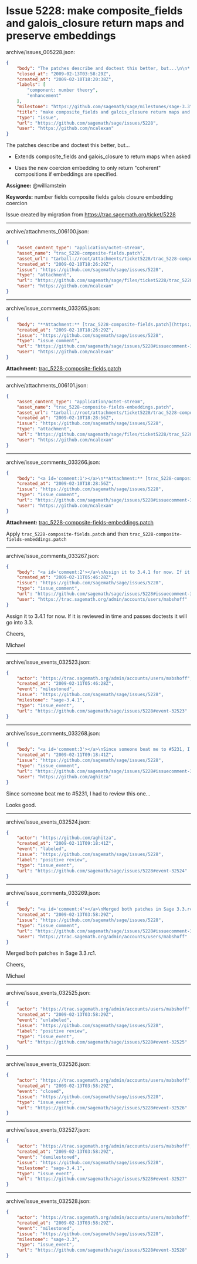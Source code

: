 # Issue 5228: make composite_fields and galois_closure return maps and preserve embeddings

archive/issues_005228.json:
```json
{
    "body": "The patches describe and doctest this better, but...\n\n* Extends composite_fields and galois_closure to return maps when asked\n\n* Uses the new coercion embedding to only return \"coherent\" compositions if embeddings are specified.\n\n**Assignee:** @williamstein\n\n**Keywords:** number fields composite fields galois closure embedding coercion\n\nIssue created by migration from https://trac.sagemath.org/ticket/5228\n\n",
    "closed_at": "2009-02-13T03:58:29Z",
    "created_at": "2009-02-10T18:20:38Z",
    "labels": [
        "component: number theory",
        "enhancement"
    ],
    "milestone": "https://github.com/sagemath/sage/milestones/sage-3.3",
    "title": "make composite_fields and galois_closure return maps and preserve embeddings",
    "type": "issue",
    "url": "https://github.com/sagemath/sage/issues/5228",
    "user": "https://github.com/ncalexan"
}
```
The patches describe and doctest this better, but...

* Extends composite_fields and galois_closure to return maps when asked

* Uses the new coercion embedding to only return "coherent" compositions if embeddings are specified.

**Assignee:** @williamstein

**Keywords:** number fields composite fields galois closure embedding coercion

Issue created by migration from https://trac.sagemath.org/ticket/5228





---

archive/attachments_006100.json:
```json
{
    "asset_content_type": "application/octet-stream",
    "asset_name": "trac_5228-composite-fields.patch",
    "asset_url": "tarball://root/attachments/ticket5228/trac_5228-composite-fields.patch",
    "created_at": "2009-02-10T18:26:29Z",
    "issue": "https://github.com/sagemath/sage/issues/5228",
    "type": "attachment",
    "url": "https://github.com/sagemath/sage/files/ticket5228/trac_5228-composite-fields.patch",
    "user": "https://github.com/ncalexan"
}
```



---

archive/issue_comments_033265.json:
```json
{
    "body": "**Attachment:** [trac_5228-composite-fields.patch](https://github.com/sagemath/sage/files/ticket5228/trac_5228-composite-fields.patch)",
    "created_at": "2009-02-10T18:26:29Z",
    "issue": "https://github.com/sagemath/sage/issues/5228",
    "type": "issue_comment",
    "url": "https://github.com/sagemath/sage/issues/5228#issuecomment-33265",
    "user": "https://github.com/ncalexan"
}
```

**Attachment:** [trac_5228-composite-fields.patch](https://github.com/sagemath/sage/files/ticket5228/trac_5228-composite-fields.patch)



---

archive/attachments_006101.json:
```json
{
    "asset_content_type": "application/octet-stream",
    "asset_name": "trac_5228-composite-fields-embeddings.patch",
    "asset_url": "tarball://root/attachments/ticket5228/trac_5228-composite-fields-embeddings.patch",
    "created_at": "2009-02-10T18:28:56Z",
    "issue": "https://github.com/sagemath/sage/issues/5228",
    "type": "attachment",
    "url": "https://github.com/sagemath/sage/files/ticket5228/trac_5228-composite-fields-embeddings.patch",
    "user": "https://github.com/ncalexan"
}
```



---

archive/issue_comments_033266.json:
```json
{
    "body": "<a id='comment:1'></a>\n**Attachment:** [trac_5228-composite-fields-embeddings.patch](https://github.com/sagemath/sage/files/ticket5228/trac_5228-composite-fields-embeddings.patch)\n\nApply `trac_5228-composite-fields.patch` and then `trac_5228-composite-fields-embeddings.patch`",
    "created_at": "2009-02-10T18:28:56Z",
    "issue": "https://github.com/sagemath/sage/issues/5228",
    "type": "issue_comment",
    "url": "https://github.com/sagemath/sage/issues/5228#issuecomment-33266",
    "user": "https://github.com/ncalexan"
}
```

<a id='comment:1'></a>
**Attachment:** [trac_5228-composite-fields-embeddings.patch](https://github.com/sagemath/sage/files/ticket5228/trac_5228-composite-fields-embeddings.patch)

Apply `trac_5228-composite-fields.patch` and then `trac_5228-composite-fields-embeddings.patch`



---

archive/issue_comments_033267.json:
```json
{
    "body": "<a id='comment:2'></a>\nAssign it to 3.4.1 for now. If it is reviewed in time and passes doctests it will go into 3.3.\n\nCheers,\n\nMichael",
    "created_at": "2009-02-11T05:46:28Z",
    "issue": "https://github.com/sagemath/sage/issues/5228",
    "type": "issue_comment",
    "url": "https://github.com/sagemath/sage/issues/5228#issuecomment-33267",
    "user": "https://trac.sagemath.org/admin/accounts/users/mabshoff"
}
```

<a id='comment:2'></a>
Assign it to 3.4.1 for now. If it is reviewed in time and passes doctests it will go into 3.3.

Cheers,

Michael



---

archive/issue_events_032523.json:
```json
{
    "actor": "https://trac.sagemath.org/admin/accounts/users/mabshoff",
    "created_at": "2009-02-11T05:46:28Z",
    "event": "milestoned",
    "issue": "https://github.com/sagemath/sage/issues/5228",
    "milestone": "sage-3.4.1",
    "type": "issue_event",
    "url": "https://github.com/sagemath/sage/issues/5228#event-32523"
}
```



---

archive/issue_comments_033268.json:
```json
{
    "body": "<a id='comment:3'></a>\nSince someone beat me to #5231, I had to review this one...\n\nLooks good.",
    "created_at": "2009-02-11T09:18:41Z",
    "issue": "https://github.com/sagemath/sage/issues/5228",
    "type": "issue_comment",
    "url": "https://github.com/sagemath/sage/issues/5228#issuecomment-33268",
    "user": "https://github.com/aghitza"
}
```

<a id='comment:3'></a>
Since someone beat me to #5231, I had to review this one...

Looks good.



---

archive/issue_events_032524.json:
```json
{
    "actor": "https://github.com/aghitza",
    "created_at": "2009-02-11T09:18:41Z",
    "event": "labeled",
    "issue": "https://github.com/sagemath/sage/issues/5228",
    "label": "positive review",
    "type": "issue_event",
    "url": "https://github.com/sagemath/sage/issues/5228#event-32524"
}
```



---

archive/issue_comments_033269.json:
```json
{
    "body": "<a id='comment:4'></a>\nMerged both patches in Sage 3.3.rc1.\n\nCheers,\n\nMichael",
    "created_at": "2009-02-13T03:58:29Z",
    "issue": "https://github.com/sagemath/sage/issues/5228",
    "type": "issue_comment",
    "url": "https://github.com/sagemath/sage/issues/5228#issuecomment-33269",
    "user": "https://trac.sagemath.org/admin/accounts/users/mabshoff"
}
```

<a id='comment:4'></a>
Merged both patches in Sage 3.3.rc1.

Cheers,

Michael



---

archive/issue_events_032525.json:
```json
{
    "actor": "https://trac.sagemath.org/admin/accounts/users/mabshoff",
    "created_at": "2009-02-13T03:58:29Z",
    "event": "unlabeled",
    "issue": "https://github.com/sagemath/sage/issues/5228",
    "label": "positive review",
    "type": "issue_event",
    "url": "https://github.com/sagemath/sage/issues/5228#event-32525"
}
```



---

archive/issue_events_032526.json:
```json
{
    "actor": "https://trac.sagemath.org/admin/accounts/users/mabshoff",
    "created_at": "2009-02-13T03:58:29Z",
    "event": "closed",
    "issue": "https://github.com/sagemath/sage/issues/5228",
    "type": "issue_event",
    "url": "https://github.com/sagemath/sage/issues/5228#event-32526"
}
```



---

archive/issue_events_032527.json:
```json
{
    "actor": "https://trac.sagemath.org/admin/accounts/users/mabshoff",
    "created_at": "2009-02-13T03:58:29Z",
    "event": "demilestoned",
    "issue": "https://github.com/sagemath/sage/issues/5228",
    "milestone": "sage-3.4.1",
    "type": "issue_event",
    "url": "https://github.com/sagemath/sage/issues/5228#event-32527"
}
```



---

archive/issue_events_032528.json:
```json
{
    "actor": "https://trac.sagemath.org/admin/accounts/users/mabshoff",
    "created_at": "2009-02-13T03:58:29Z",
    "event": "milestoned",
    "issue": "https://github.com/sagemath/sage/issues/5228",
    "milestone": "sage-3.3",
    "type": "issue_event",
    "url": "https://github.com/sagemath/sage/issues/5228#event-32528"
}
```
